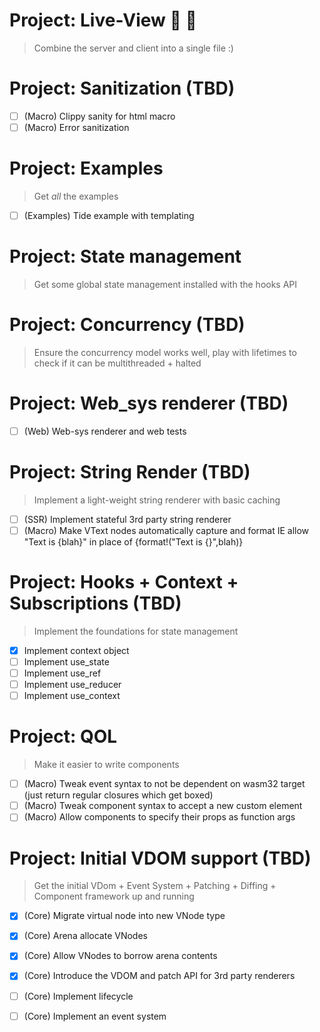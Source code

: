 # Project: Live-View 🤲 🍨
> Combine the server and client into a single file :) 


# Project: Sanitization (TBD)
- [ ] (Macro) Clippy sanity for html macro
- [ ] (Macro) Error sanitization

# Project: Examples
> Get *all* the examples
- [ ] (Examples) Tide example with templating

# Project: State management 
> Get some global state management installed with the hooks API


# Project: Concurrency (TBD)
> Ensure the concurrency model works well, play with lifetimes to check if it can be multithreaded + halted

# Project: Web_sys renderer (TBD)
- [ ] (Web) Web-sys renderer and web tests

# Project: String Render (TBD)
> Implement a light-weight string renderer with basic caching 
- [ ] (SSR) Implement stateful 3rd party string renderer
- [ ] (Macro) Make VText nodes automatically capture and format IE allow "Text is {blah}" in place of {format!("Text is {}",blah)}

# Project: Hooks + Context + Subscriptions (TBD)
> Implement the foundations for state management
- [x] Implement context object
- [ ] Implement use_state
- [ ] Implement use_ref
- [ ] Implement use_reducer
- [ ] Implement use_context

# Project: QOL 
> Make it easier to write components
- [ ] (Macro) Tweak event syntax to not be dependent on wasm32 target (just return regular closures which get boxed)
- [ ] (Macro) Tweak component syntax to accept a new custom element 
- [ ] (Macro) Allow components to specify their props as function args

# Project: Initial VDOM support (TBD)
> Get the initial VDom + Event System + Patching + Diffing + Component framework up and running
- [x] (Core) Migrate virtual node into new VNode type
- [x] (Core) Arena allocate VNodes
- [x] (Core) Allow VNodes to borrow arena contents
- [x] (Core) Introduce the VDOM and patch API for 3rd party renderers
- [ ] (Core) Implement lifecycle
- [ ] (Core) Implement an event system 

